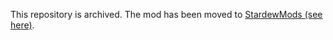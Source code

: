 This repository is archived. The mod has been moved to [StardewMods (see here)](https://github.com/misty-spring/StardewMods/tree/main/DynamicDialogues).
